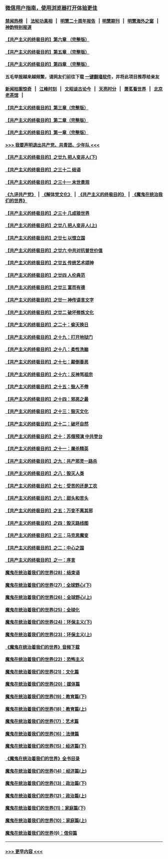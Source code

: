 ### [微信用户指南，使用浏览器打开体验更佳](https://github.com/gfw-breaker/banned-news1/blob/master/indexes/wechat-guide.md?t=0)
#### [禁闻热榜](热点新闻.md?t=0)  &nbsp;&nbsp;|&nbsp;&nbsp; [法轮功真相](https://github.com/gfw-breaker/truth/blob/master/README.md?t=0) &nbsp;&nbsp;|&nbsp;&nbsp; [明慧二十周年报告](https://github.com/gfw-breaker/mh-reports/blob/master/README.md?t=0) &nbsp;&nbsp;|&nbsp;&nbsp;[明慧期刊](https://github.com/gfw-breaker/mh-qikan) &nbsp;&nbsp;|&nbsp;&nbsp; [明慧海外之窗](https://github.com/gfw-breaker/mh-news/blob/master/README.md?t=0) &nbsp;&nbsp;|&nbsp;&nbsp; [神韵特别报道](https://github.com/gfw-breaker/mh-news/blob/master/shenyun.md?t=0)
#### [【共产主义的终极目的】第六章 （完整版）](../pages/nsc422/n11428913.md?t=02170144) 
#### [【共产主义的终极目的】第五章 （完整版）](../pages/nsc422/n11428912.md?t=02170144) 
#### [【共产主义的终极目的】第四章 （完整版）](../pages/nsc422/n11428907.md?t=02170144) 
#### 五毛举报越来越频繁，请网友们前往下载 [一键翻墙软件](https://github.com/gfw-breaker/ssr-accounts)，并将此项目推荐给亲友
#### [新闻拍案惊奇](https://github.com/gfw-breaker/banned-news1/blob/master/pages/link4.md) &nbsp;&nbsp;|&nbsp;&nbsp; [江峰时刻](https://github.com/gfw-breaker/banned-news1/blob/master/pages/link4.md) &nbsp;&nbsp;|&nbsp;&nbsp; [文昭谈古论今](https://github.com/gfw-breaker/banned-news1/blob/master/pages/link4.md) &nbsp;&nbsp;|&nbsp;&nbsp; [天亮时分](https://github.com/gfw-breaker/banned-news1/blob/master/pages/link4.md) &nbsp;&nbsp;|&nbsp;&nbsp; [萧茗看世界](https://github.com/gfw-breaker/banned-news1/blob/master/pages/link4.md) &nbsp;&nbsp;|&nbsp;&nbsp; [北京老茶馆](https://github.com/gfw-breaker/banned-news1/blob/master/pages/link4.md) &nbsp;&nbsp;|&nbsp;&nbsp; 
#### [【共产主义的终极目的】第三章（完整版）](../pages/nsc422/n11428848.md?t=02170144) 
#### [【共产主义的终极目的】第二章（完整版）](../pages/nsc422/n11428831.md?t=02170144) 
#### [【共产主义的终极目的】第一章（完整版）](../pages/nsc422/n11417651.md?t=02170144) 
#### [>>> 我要声明退出共产党、共青团、少年队 <<<](https://github.com/begood0513/goodnews/blob/master/quit/letter.md) 
#### [【共产主义的终极目的】之廿九 把人变非人(下)](../pages/nsc422/n11344140.md?t=02170144) 
#### [【共产主义的终极目的】之三十二 结语](../pages/nsc422/n11360535.md?t=02170144) 
#### [【共产主义的终极目的】之三十一 末世景观](../pages/nsc422/n11351129.md?t=02170144) 
#### [《九评共产党》](https://github.com/begood0513/9ping.md/blob/master/README.md) &nbsp;|&nbsp; [《解体党文化》](../../../../jtdwh.md/blob/master/README.md)  &nbsp;|&nbsp; [《共产主义的终极目的》](../../../../gczydzjmd.md/blob/master/README.md) &nbsp;|&nbsp; [《魔鬼在统治我们的世界》](../../../../mgztzwmdsj.md/blob/master/README.md) 
#### [【共产主义的终极目的】之三十 几成狼世界](../pages/nsc422/n11348280.md?t=02170144) 
#### [【共产主义的终极目的】之廿八 把人变非人(上)](../pages/nsc422/n11340492.md?t=02170144) 
#### [【共产主义的终极目的】之廿七 以恨立国](../pages/nsc422/n11336944.md?t=02170144) 
#### [【共产主义的终极目的】之廿六 中共对抗普世价值](../pages/nsc422/n11324785.md?t=02170144) 
#### [【共产主义的终极目的】之廿五 传统艺术颂神](../pages/nsc422/n11296396.md?t=02170144) 
#### [【共产主义的终极目的】之廿四 人伦典范](../pages/nsc422/n11296397.md?t=02170144) 
#### [【共产主义的终极目的】之廿三 富而有德](../pages/nsc422/n11283598.md?t=02170144) 
#### [【共产主义的终极目的】之廿一 神传语言文字](../pages/nsc422/n11263265.md?t=02170144) 
#### [【共产主义的终极目的】之廿二 破坏修炼文化](../pages/nsc422/n11245728.md?t=02170144) 
#### [【共产主义的终极目的】之二十：偷天换日](../pages/nsc422/n11238846.md?t=02170144) 
#### [【共产主义的终极目的】之十九：打开地狱门](../pages/nsc422/n11206376.md?t=02170144) 
#### [【共产主义的终极目的】之十八：柔性洗脑](../pages/nsc422/n11199994.md?t=02170144) 
#### [【共产主义的终极目的】之十七：颠倒善恶](../pages/nsc422/n11179782.md?t=02170144) 
#### [【共产主义的终极目的】之十六：反神骂祖宗](../pages/nsc422/n11166798.md?t=02170144) 
#### [【共产主义的终极目的】之十五：毁人不倦](../pages/nsc422/n11166792.md?t=02170144) 
#### [【共产主义的终极目的】之十四：邪恶之最](../pages/nsc422/n11150249.md?t=02170144) 
#### [【共产主义的终极目的】之十三：毁灭文化](../pages/nsc422/n11135227.md?t=02170144) 
#### [【共产主义的终极目的】之十二：破坏自然](../pages/nsc422/n11135214.md?t=02170144) 
#### [【共产主义的终极目的】之十：苏俄预演 中共登台](../pages/nsc422/n11118424.md?t=02170144) 
#### [【共产主义的终极目的】之十一：屠杀精英](../pages/nsc422/n11118442.md?t=02170144) 
#### [【共产主义的终极目的】之九：共产邪灵一路杀](../pages/nsc422/n11114139.md?t=02170144) 
#### [【共产主义的终极目的】之八：毁灭人类](../pages/nsc422/n11108503.md?t=02170144) 
#### [【共产主义的终极目的】之七：受苦的还是工农](../pages/nsc422/n11101809.md?t=02170144) 
#### [【共产主义的终极目的】之六：甜头和苦头](../pages/nsc422/n11096971.md?t=02170144) 
#### [【共产主义的终极目的】之五：万变不离其邪](../pages/nsc422/n11091285.md?t=02170144) 
#### [【共产主义的终极目的】之四：毁灭路线图](../pages/nsc422/n11086284.md?t=02170144) 
#### [【共产主义的终极目的】之三：马克思魔变](../pages/nsc422/n11061941.md?t=02170144) 
#### [【共产主义的终极目的】之二：中心之国](../pages/nsc422/n11047728.md?t=02170144) 
#### [【共产主义的终极目的】之一：序言](../pages/nsc422/n11086077.md?t=02170144) 
#### [魔鬼在统治着我们的世界(28)：结束语](../pages/nsc422/n10936246.md?t=02170144) 
#### [魔鬼在统治着我们的世界(27)：全球野心(下)](../pages/nsc422/n10928319.md?t=02170144) 
#### [魔鬼在统治着我们的世界(26)：全球野心(上)](../pages/nsc422/n10900318.md?t=02170144) 
#### [魔鬼在统治着我们的世界(25)：全球化](../pages/nsc422/n10788205.md?t=02170144) 
#### [魔鬼在统治着我们的世界(24)：环保主义(下)](../pages/nsc422/n10695307.md?t=02170144) 
#### [魔鬼在统治着我们的世界(23)：环保主义(上)](../pages/nsc422/n10688613.md?t=02170144) 
#### [《魔鬼在统治着我们的世界》音频下载](../pages/nsc422/n10635553.md?t=02170144) 
#### [魔鬼在统治着我们的世界(22)：恐怖主义](../pages/nsc422/n10614727.md?t=02170144) 
#### [魔鬼在统治着我们的世界(21)：文化篇](../pages/nsc422/n10597706.md?t=02170144) 
#### [魔鬼在统治着我们的世界(20)：媒体篇](../pages/nsc422/n10586579.md?t=02170144) 
#### [魔鬼在统治着我们的世界(19)：教育篇(下)](../pages/nsc422/n10564808.md?t=02170144) 
#### [魔鬼在统治着我们的世界(18)：教育篇(上)](../pages/nsc422/n10526970.md?t=02170144) 
#### [魔鬼在统治着我们的世界(17)：艺术篇](../pages/nsc422/n10499093.md?t=02170144) 
#### [魔鬼在统治着我们的世界(16)：法律篇](../pages/nsc422/n10485969.md?t=02170144) 
#### [魔鬼在统治着我们的世界(15)：经济篇(下)](../pages/nsc422/n10469975.md?t=02170144) 
#### [《魔鬼在统治着我们的世界》全书目录](../pages/nsc422/n10464261.md?t=02170144) 
#### [魔鬼在统治着我们的世界(14)：经济篇(上)](../pages/nsc422/n10457370.md?t=02170144) 
#### [魔鬼在统治着我们的世界(13)：政治篇(下)](../pages/nsc422/n10448270.md?t=02170144) 
#### [魔鬼在统治着我们的世界(12)：政治篇(上)](../pages/nsc422/n10444576.md?t=02170144) 
#### [魔鬼在统治着我们的世界(11)：家庭篇(下)](../pages/nsc422/n10440961.md?t=02170144) 
#### [魔鬼在统治着我们的世界(10)：家庭篇(上)](../pages/nsc422/n10435448.md?t=02170144) 
#### [魔鬼在统治着我们的世界(9)：信仰篇](../pages/nsc422/n10432159.md?t=02170144) 

----
#### [ >>> 更早内容 <<< ](../indexes/nsc422-earlier.md)
